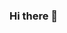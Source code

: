 ### Hi there 👋

<!--
**Roshan-Mehta/Roshan-Mehta** is a ✨ _special_ ✨ repository because its `README.md` (this file) appears on your GitHub profile.

Here are some ideas to get you started:

- 🔭 I’m currently working on ...Not working!Studying :P
- 🌱 I’m currently learning ...Node Js
- 💬 Ask me about ...anything you wish!
- 📫 How to reach me: ...[insta_account](https://www.instagram.com/roshan._.mehta/)
-->
